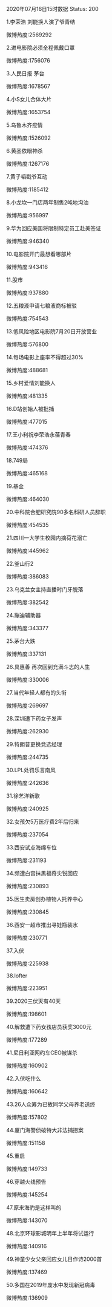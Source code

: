 2020年07月16日15时数据
Status: 200

1.李荣浩 刘能换人演了爷青结

微博热度:2569292

2.进电影院必须全程佩戴口罩

微博热度:1756076

3.人民日报 茅台

微博热度:1678567

4.小S女儿合体大片

微博热度:1653754

5.乌鲁木齐疫情

微博热度:1526092

6.黄圣依眼神杀

微博热度:1267176

7.黄子韬戳爷互动

微博热度:1185412

8.小龙坎一门店两年制售2吨地沟油

微博热度:956997

9.华为回应美国将限制特定员工赴美签证

微博热度:946340

10.电影院开门最想看哪部片

微博热度:943416

11.股市

微博热度:937880

12.五粮液申请七粮液商标被驳

微博热度:754543

13.低风险地区电影院7月20日开放营业

微博热度:576800

14.每场电影上座率不得超过30%

微博热度:488681

15.乡村爱情刘能换人

微博热度:481335

16.D站创始人被批捕

微博热度:477015

17.王小利祝李荣浩永葆青春

微博热度:474376

18.749局

微博热度:465168

19.基金

微博热度:464030

20.中科院合肥研究院90多名科研人员辞职

微博热度:454535

21.四川一大学生校园内摘荷花溺亡

微博热度:445962

22.釜山行2

微博热度:386083

23.乌克兰女主持直播时门牙脱落

微博热度:382542

24.蹦迪辅助器

微博热度:343377

25.茅台大跌

微博热度:337131

26.具惠善 再次回到充满斗志的人生

微博热度:330006

27.当代年轻人都有的头衔

微博热度:269697

28.深圳遭下药女子发声

微博热度:262930

29.特朗普更换竞选经理

微博热度:244735

30.LPL处罚乐言南风

微博热度:242636

31.徐艺洋新歌

微博热度:240925

32.女孩欠5万医疗费2年后归来

微博热度:237054

33.西安试点海绵车位

微博热度:231193

34.频遭白宫抹黑福奇尖锐回应

微博热度:230893

35.医生卖房创办植物人托养中心

微博热度:230845

36.西安一超市推出寻娃瓶装水

微博热度:230771

37.入伏

微博热度:225938

38.lofter

微博热度:223951

39.2020三伏天有40天

微博热度:198601

40.解救遭下药女孩店员获奖3000元

微博热度:177289

41.尼日利亚网约车CEO被谋杀

微博热度:160902

42.入伏吃什么

微博热度:160642

43.26人众筹为已故同学父母养老送终

微博热度:157802

44.厦门海警侦破特大非法捕捞案

微博热度:151158

45.重启

微博热度:149733

46.穿越火线预告

微博热度:145254

47.原来海豹是这样叫的

微博热度:143070

48.北京环球影城明年上半年将试运行

微博热度:140916

49.神童少女父亲回应女儿日作诗2000首

微博热度:137469

50.多国在2019年废水中发现新冠病毒

微博热度:136909

